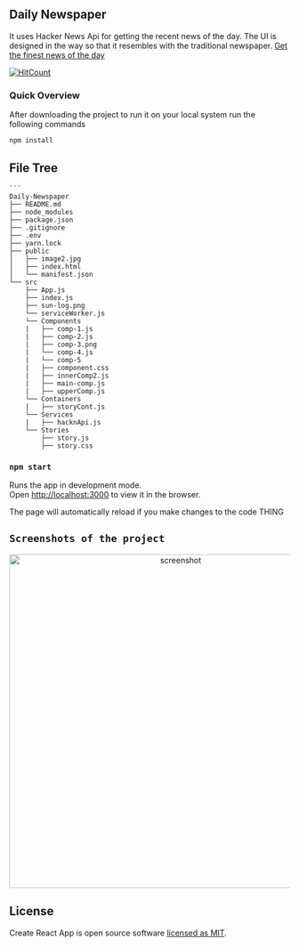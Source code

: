 ## Daily Newspaper
It uses Hacker News Api for getting the recent news of the day. The UI is designed in the way so that it resembles with the traditional newspaper. [Get the finest news of the day](https://ds-dailynewspaper.herokuapp.com/)

[![HitCount](http://hits.dwyl.com/Deeksha2501/Daily-Newspaper-using-reactJS.svg)](http://hits.dwyl.com/Deeksha2501/Daily-Newspaper-using-reactJS)

### Quick Overview

After downloading the project to run it on your local system run the following commands

```sh
npm install
```
## File Tree

    ```
    Daily-Newspaper
    ├── README.md
    ├── node_modules
    ├── package.json
    ├── .gitignore
    ├── .env
    ├── yarn.lock
    ├── public
    │   ├── image2.jpg
    │   ├── index.html
    │   └── manifest.json
    └── src
        ├── App.js
        ├── index.js
        ├── sun-log.png
        └── serviceWorker.js
        └── Components
        |   ├── comp-1.js
        |   ├── comp-2.js
        |   ├── comp-3.png
        |   └── comp-4.js
        |   └── comp-5
        |   ├── component.css
        |   ├── innerComp2.js
        |   ├── main-comp.js
        |   ├── upperComp.js
        └── Containers
        |   ├── storyCont.js
        └── Services
        |   ├── hacknApi.js
        └── Stories
            ├── story.js
            ├── story.css
    



### `npm start`

Runs the app in development mode.<br>
Open [http://localhost:3000](http://localhost:3000) to view it in the browser.

The page will automatically reload if you make changes to the code THING<br>


## `Screenshots of the project`


<p align='center'>
<img src='./src/ss1.png' width='600' alt='screenshot'>
</p>


## License

Create React App is open source software [licensed as MIT](https://github.com/facebook/create-react-app/blob/master/LICENSE).
